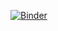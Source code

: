 [![Binder](https://mybinder.org/badge_logo.svg)](https://mybinder.org/v2/gh/jeertmans/LEPL1202_APP1-B/HEAD)

